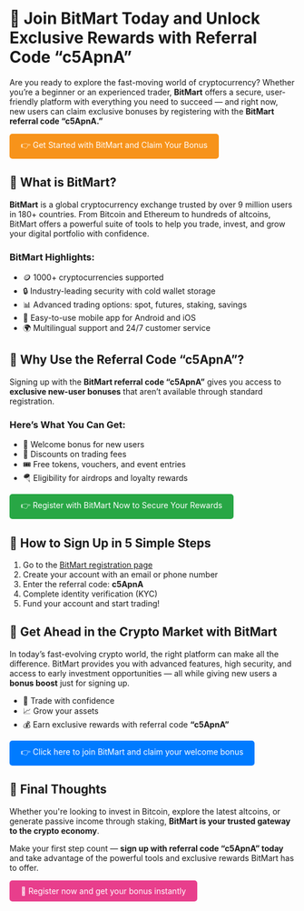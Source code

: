 <h1>🚀 Join BitMart Today and Unlock Exclusive Rewards with Referral Code <strong>“c5ApnA”</strong></h1>
<p>Are you ready to explore the fast-moving world of cryptocurrency? Whether you’re a beginner or an experienced trader, <strong>BitMart</strong> offers a secure, user-friendly platform with everything you need to succeed — and right now, new users can claim exclusive bonuses by registering with the <strong>BitMart referral code “c5ApnA.”</strong></p>
<p><a href="https://www.bitmart.com/invite/c5ApnA/en" target="_blank" style="color: #fff; background-color: #f7931a; padding: 10px 20px; text-decoration: none; border-radius: 5px; display: inline-block;">👉 Get Started with BitMart and Claim Your Bonus</a></p>
<h2>💼 What is BitMart?</h2>
<p><strong>BitMart</strong> is a global cryptocurrency exchange trusted by over 9 million users in 180+ countries. From Bitcoin and Ethereum to hundreds of altcoins, BitMart offers a powerful suite of tools to help you trade, invest, and grow your digital portfolio with confidence.</p>
<h3>BitMart Highlights:</h3>
<ul>
<li>🪙 1000+ cryptocurrencies supported</li>
<li>🔒 Industry-leading security with cold wallet storage</li>
<li>📊 Advanced trading options: spot, futures, staking, savings</li>
<li>📱 Easy-to-use mobile app for Android and iOS</li>
<li>🌍 Multilingual support and 24/7 customer service</li>
</ul>
<h2>🎁 Why Use the Referral Code “c5ApnA”?</h2>
<p>Signing up with the <strong>BitMart referral code “c5ApnA”</strong> gives you access to <strong>exclusive new-user bonuses</strong> that aren’t available through standard registration.</p>
<h3>Here’s What You Can Get:</h3>
<ul>
<li>🎉 Welcome bonus for new users</li>
<li>💸 Discounts on trading fees</li>
<li>🎟️ Free tokens, vouchers, and event entries</li>
<li>🪂 Eligibility for airdrops and loyalty rewards</li>
</ul>
<p><a href="https://www.bitmart.com/invite/c5ApnA/en" target="_blank" style="color: #fff; background-color: #28a745; padding: 10px 20px; text-decoration: none; border-radius: 5px; display: inline-block;">👉 Register with BitMart Now to Secure Your Rewards</a></p>
<h2>📝 How to Sign Up in 5 Simple Steps</h2>
<ol>
<li>Go to the <a href="https://www.bitmart.com/invite/c5ApnA/en" target="_blank">BitMart registration page</a></li>
<li>Create your account with an email or phone number</li>
<li>Enter the referral code: <strong>c5ApnA</strong></li>
<li>Complete identity verification (KYC)</li>
<li>Fund your account and start trading!</li>
</ol>
<h2>🚀 Get Ahead in the Crypto Market with BitMart</h2>
<p>In today’s fast-evolving crypto world, the right platform can make all the difference. BitMart provides you with advanced features, high security, and access to early investment opportunities — all while giving new users a <strong>bonus boost</strong> just for signing up.</p>
<ul>
<li>🔐 Trade with confidence</li>
<li>📈 Grow your assets</li>
<li>💰 Earn exclusive rewards with referral code <strong>“c5ApnA”</strong></li>
</ul>
<p><a href="https://www.bitmart.com/invite/c5ApnA/en" target="_blank" style="color: #fff; background-color: #007bff; padding: 10px 20px; text-decoration: none; border-radius: 5px; display: inline-block;">👉 Click here to join BitMart and claim your welcome bonus</a></p>
<h2>💬 Final Thoughts</h2>
<p>Whether you're looking to invest in Bitcoin, explore the latest altcoins, or generate passive income through staking, <strong>BitMart is your trusted gateway to the crypto economy</strong>.</p>
<p>Make your first step count — <strong>sign up with referral code “c5ApnA” today</strong> and take advantage of the powerful tools and exclusive rewards BitMart has to offer.</p>
<p><a href="https://www.bitmart.com/invite/c5ApnA/en" target="_blank" style="color: #fff; background-color: #e83e8c; padding: 10px 20px; text-decoration: none; border-radius: 5px; display: inline-block;">🎯 Register now and get your bonus instantly</a></p>
</body>
</html>
